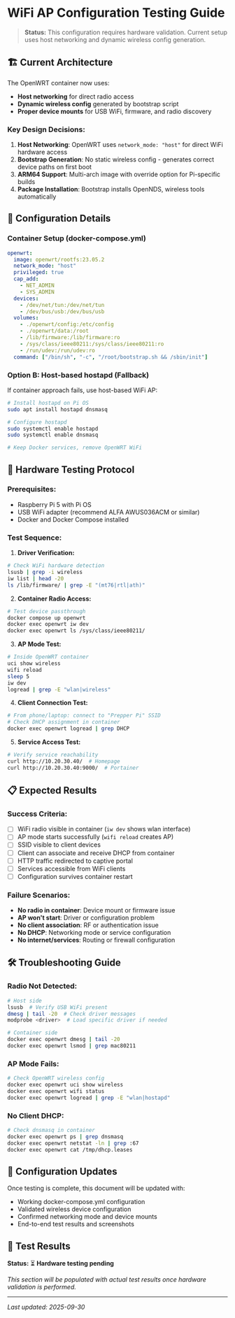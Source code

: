 # WiFi AP Configuration Testing Guide

> **Status:** This configuration requires hardware validation. Current setup uses host networking and dynamic wireless config generation.

## 🏗️ Current Architecture

The OpenWRT container now uses:
- **Host networking** for direct radio access  
- **Dynamic wireless config** generated by bootstrap script
- **Proper device mounts** for USB WiFi, firmware, and radio discovery

### **Key Design Decisions:**

1. **Host Networking**: OpenWRT uses `network_mode: "host"` for direct WiFi hardware access
2. **Bootstrap Generation**: No static wireless config - generates correct device paths on first boot
3. **ARM64 Support**: Multi-arch image with override option for Pi-specific builds
4. **Package Installation**: Bootstrap installs OpenNDS, wireless tools automatically

## 🔧 Configuration Details

### **Container Setup (docker-compose.yml)**

```yaml
openwrt:
  image: openwrt/rootfs:23.05.2
  network_mode: "host"
  privileged: true
  cap_add:
    - NET_ADMIN
    - SYS_ADMIN
  devices:
    - /dev/net/tun:/dev/net/tun
    - /dev/bus/usb:/dev/bus/usb
  volumes:
    - ./openwrt/config:/etc/config
    - ./openwrt/data:/root
    - /lib/firmware:/lib/firmware:ro
    - /sys/class/ieee80211:/sys/class/ieee80211:ro
    - /run/udev:/run/udev:ro
  command: ["/bin/sh", "-c", "/root/bootstrap.sh && /sbin/init"]
```

### **Option B: Host-based hostapd (Fallback)**

If container approach fails, use host-based WiFi AP:

```bash
# Install hostapd on Pi OS
sudo apt install hostapd dnsmasq

# Configure hostapd
sudo systemctl enable hostapd
sudo systemctl enable dnsmasq

# Keep Docker services, remove OpenWRT WiFi
```

## 🧪 Hardware Testing Protocol

### **Prerequisites:**
- Raspberry Pi 5 with Pi OS
- USB WiFi adapter (recommend ALFA AWUS036ACM or similar)
- Docker and Docker Compose installed

### **Test Sequence:**

1. **Driver Verification:**
```bash
# Check WiFi hardware detection
lsusb | grep -i wireless
iw list | head -20
ls /lib/firmware/ | grep -E "(mt76|rtl|ath)"
```

2. **Container Radio Access:**
```bash
# Test device passthrough
docker compose up openwrt
docker exec openwrt iw dev
docker exec openwrt ls /sys/class/ieee80211/
```

3. **AP Mode Test:**
```bash
# Inside OpenWRT container
uci show wireless
wifi reload
sleep 5
iw dev
logread | grep -E "wlan|wireless"
```

4. **Client Connection Test:**
```bash
# From phone/laptop: connect to "Prepper Pi" SSID
# Check DHCP assignment in container
docker exec openwrt logread | grep DHCP
```

5. **Service Access Test:**
```bash
# Verify service reachability
curl http://10.20.30.40/  # Homepage
curl http://10.20.30.40:9000/  # Portainer
```

## 📋 Expected Results

### **Success Criteria:**
- [ ] WiFi radio visible in container (`iw dev` shows wlan interface)
- [ ] AP mode starts successfully (`wifi reload` creates AP)
- [ ] SSID visible to client devices
- [ ] Client can associate and receive DHCP from container
- [ ] HTTP traffic redirected to captive portal
- [ ] Services accessible from WiFi clients
- [ ] Configuration survives container restart

### **Failure Scenarios:**
- **No radio in container**: Device mount or firmware issue
- **AP won't start**: Driver or configuration problem  
- **No client association**: RF or authentication issue
- **No DHCP**: Networking mode or service configuration
- **No internet/services**: Routing or firewall configuration

## 🛠️ Troubleshooting Guide

### **Radio Not Detected:**
```bash
# Host side
lsusb  # Verify USB WiFi present
dmesg | tail -20  # Check driver messages
modprobe <driver>  # Load specific driver if needed

# Container side  
docker exec openwrt dmesg | tail -20
docker exec openwrt lsmod | grep mac80211
```

### **AP Mode Fails:**
```bash
# Check OpenWRT wireless config
docker exec openwrt uci show wireless
docker exec openwrt wifi status
docker exec openwrt logread | grep -E "wlan|hostapd"
```

### **No Client DHCP:**
```bash
# Check dnsmasq in container
docker exec openwrt ps | grep dnsmasq
docker exec openwrt netstat -ln | grep :67
docker exec openwrt cat /tmp/dhcp.leases
```

## 🔄 Configuration Updates

Once testing is complete, this document will be updated with:
- Working docker-compose.yml configuration
- Validated wireless device configuration  
- Confirmed networking mode and device mounts
- End-to-end test results and screenshots

## 📝 Test Results

**Status:** ⏳ **Hardware testing pending**

*This section will be populated with actual test results once hardware validation is performed.*

---

*Last updated: 2025-09-30*
